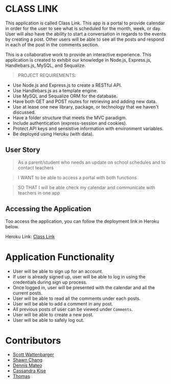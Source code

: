 # CLASS LINK
This application is called Class Link. This app is a portal to provide calendar in order for the user to see what is scheduled for the month, week, or day. User will also have the ability to start a conversation in regards to the events by creating a post. Other users will be able to see all the posts and respond in each of the post in the comments section. 

This is a collaborative work to provide an interactive experience. This application is created to exhibit our knowledge in Node.js, Express.js, Handlebars.js, MySQL, and Sequalize.

> PROJECT REQUIREMENTS:

* Use Node.js and Express.js to create a RESTful API.
* Use Handlebars.js as a template engine.
* Use MySQL and Sequalize ORM for the database.
* Have both GET and POST routes for retrieving and adding new data.
* Use at lease one new library, package, or technology that we haven't discussed.
* Have a folder structure that meets the MVC paradigm.
* Include authentication (express-session and cookies).
* Protect API keys and sensistive information with environment variables.
* Be deployed using Heroku (with data).

## User Story
> As a parent/student who needs an update on school schedules and to contact teachers

> I WANT to be able to access a portal with both functions

> SO THAT I will be able check my calendar and communicate with teachers in one app

## Accessing the Application
Too access the application, you can follow the deployment link in Heroku below.

Heroku Link: [Class Link]()

# Application Functionality
* User will be able to sign up for an account.
* If user is already signed up, user will be able to log in using the credentials during sign up process.
* Once logged in, user will be presented with the calendar and all the current posts.
* User will be able to read all the comments under each posts.
* User will be able to add a comment in any post.
* All previous posts of user can be viewed under `Comments`.
* User will be able to create a new post.
* User will be able to safely log out.

# Contributors
* [Scott Wattenbarger](https://github.com/scottwatt)
* [Shawn Chang](https://github.com/shawnchangs)
* [Dennis Mateo](https://github.com/itsDenMat)
* [Cassandra Kise](https://github.com/cassandrakise)
* [Thomas]()

